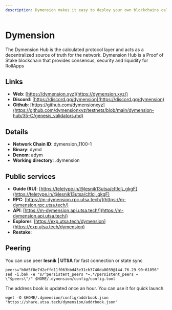 ```yaml
---
description: Dymension makes it easy to deploy your own blockchains called RollApps
---
```


# Dymension

The Dymension Hub is the calculated protocol layer and acts as a decentralized source of truth for the network. Dymension Hub is a Proof of Stake blockchain that provides consensus, security and liquidity for RollApps

## Links

* **Web**: [https://dymension.xyz](https://dymension.xyz/)
* **Discord**: [https://discord.gg/dymension](https://discord.gg/dymension)
* **Github**: [https://github.com/dymensionxyz](https://github.com/dymensionxyz/testnets/blob/main/dymension-hub/35-C/genesis_validators.md)

## **Details**

* **Network Chain ID**: dymension\_1100-1
* **Binary**: dymd
* **Denom**: adym
* **Working directory**: .dymension

## Public services

* **Guide (RU)**: [https://teletype.in/@lesnik13utsa/cItIcj\_gkgF](https://teletype.in/@lesnik13utsa/cItIcj_gkgF)
* **RPC**: [https://m-dymension.rpc.utsa.tech/](https://m-dymension.rpc.utsa.tech/)
* **API**: [https://m-dymension.api.utsa.tech/](https://m-dymension.api.utsa.tech/)
* **Explorer**: [https://exp.utsa.tech/dymension](https://exp.utsa.tech/dymension)
* **Restake**:&#x20;

## Peering

You can use peer **lesnik | UTSA** for fast connection or state sync

```shell
peers="b0d5f8e7d2effd11f063bbd45e31cb3740da0039@144.76.29.90:61056"
sed -i.bak -e "s/^persistent_peers *=.*/persistent_peers = \"$peers\"/" $HOME/.dymension/config/config.toml
```

The address book is updated once an hour. You can use it for quick launch

```shell
wget -O $HOME/.dymension/config/addrbook.json "https://share.utsa.tech/dymension/addrbook.json"
```

